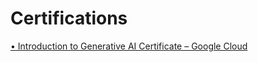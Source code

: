 # Certifications
[•	Introduction to Generative AI Certificate – Google Cloud ](https://www.cloudskillsboost.google/public_profiles/cb02839a-252b-4d64-b683-5685c926484b/badges/11813682?utm_medium=social&utm_source=linkedin&utm_campaign=ql-social-share)
